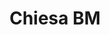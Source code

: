 ---
layout: works
title:  "Chiesa BM"
dir: ../foto/Restauro e consolidamento/Chiesa BM
preview: /Cerchiatura pilastri/30.jpg
content-url: chiesa-bm
works: "lavori-chiesa-bm"
---
